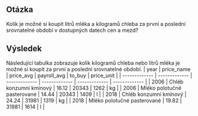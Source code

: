 ## Otázka
Kolik je možné si koupit litrů mléka a kilogramů chleba za první a poslední srovnatelné období v dostupných datech cen a mezd?
## Výsledek
Následující tabulka zobrazuje kolik kilogramů chleba nebo litrů mléka je možné si koupit za první a poslední srovnatelné období.
| year  | price_name | price_avg | payroll_avg | to_buy | price_unit |
| ------------- | ------------- | ------------- | ------------- | ------------- | ------------- |
| 2006 |	Chléb konzumní kmínový |	16.12 |	20343 |	1262 |	kg |
| 2006 |	Mléko polotučné pasterované |	14.44 |	20343 |	1409 |	l |
| 2018 |	Chléb konzumní kmínový |	24.24 |	31981 |	1319 |	kg |
| 2018 |	Mléko polotučné pasterované |	19.82 |	31981 |	1614 |	l |
